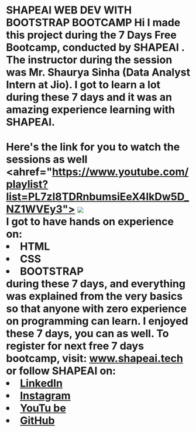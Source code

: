 # SHAPEAI WEB DEV WITH BOOTSTRAP BOOTCAMP Hi I made this project during the 7 Days Free Bootcamp, conducted by <b> SHAPEAI </b>. The instructor during the session was Mr. Shaurya Sinha (Data Analyst Intern at Jio). I got to learn a lot during these 7 days and it was an amazing experience learning with SHAPEAI. <br><br>Here's the link for you to watch the sessions as well<br> <ahref="https://www.youtube.com/playlist?list=PL7zl8TDRnbumsiEeX4lkDw5D_NZ1WVEy3"> <img src="https://github.com/ShapeAI/PYTHON-AND-DATA-ANALYTICS/blob/main/YOUTUBE%2 0THUMBNAIL.png"> </a> <br>I got to have hands on experience on: <li>HTML <li>CSS <li>BOOTSTRAP <br>during these 7 days, and everything was explained from the very basics so that anyone with zero experience on programming can learn. I enjoyed these 7 days, you can as well. To register for next free 7 days bootcamp, visit: www.shapeai.tech or follow SHAPEAI on: <li><a href= "https://in.linkedin.com/company/shapeai">LinkedIn</a> <li><a href= "https://www.instagram.com/shape.ai/?hl=en">Instagram</a> <li><a href= "https://www.youtube.com/channel/UCTUvDLTW9meuDXWcbmISPdA">YouTu be</a> <li><a href= "https://github.com/shapeai">GitHub</a>
